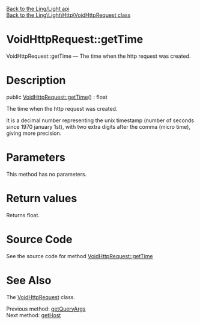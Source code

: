 [Back to the Ling/Light api](https://github.com/lingtalfi/Light/blob/master/doc/api/Ling/Light.md)<br>
[Back to the Ling\Light\Http\VoidHttpRequest class](https://github.com/lingtalfi/Light/blob/master/doc/api/Ling/Light/Http/VoidHttpRequest.md)


VoidHttpRequest::getTime
================



VoidHttpRequest::getTime — The time when the http request was created.




Description
================


public [VoidHttpRequest::getTime](https://github.com/lingtalfi/Light/blob/master/doc/api/Ling/Light/Http/VoidHttpRequest/getTime.md)() : float




The time when the http request was created.

It is a decimal number representing the unix timestamp (number of seconds since 1970 january 1st),
with two extra digits after the comma (micro time), giving more precision.




Parameters
================

This method has no parameters.


Return values
================

Returns float.








Source Code
===========
See the source code for method [VoidHttpRequest::getTime](https://github.com/lingtalfi/Light/blob/master/Http/VoidHttpRequest.php#L60-L63)


See Also
================

The [VoidHttpRequest](https://github.com/lingtalfi/Light/blob/master/doc/api/Ling/Light/Http/VoidHttpRequest.md) class.

Previous method: [getQueryArgs](https://github.com/lingtalfi/Light/blob/master/doc/api/Ling/Light/Http/VoidHttpRequest/getQueryArgs.md)<br>Next method: [getHost](https://github.com/lingtalfi/Light/blob/master/doc/api/Ling/Light/Http/VoidHttpRequest/getHost.md)<br>

